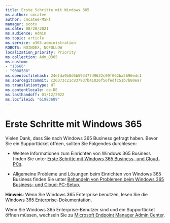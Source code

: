```yaml
---
title: Erste Schritte mit Windows 365
ms.author: cmcatee
author: cmcatee-MSFT
manager: scotv
ms.date: 08/20/2021
ms.audience: Admin
ms.topic: article
ms.service: o365-administration
ROBOTS: NOINDEX, NOFOLLOW
localization_priority: Priority
ms.collection: Adm_O365
ms.custom:
- "13666"
- "9008586"
ms.openlocfilehash: 24efda9b8d6b593477d9632c09f062ba5696edc1
ms.sourcegitcommit: c26373c21c837937b41026f56fedfc51b7b80ea7
ms.translationtype: HT
ms.contentlocale: de-DE
ms.lasthandoff: 01/12/2022
ms.locfileid: "61983609"
---
```

# <a name="getting-started-with-windows-365"></a>Erste Schritte mit Windows 365

Vielen Dank, dass Sie nach Windows 365 Business gefragt haben. Bevor Sie ein Supportticket öffnen, sollten Sie Folgendes durchlesen:

- Weitere Informationen zum Einrichten von Windows 365 Business finden Sie unter [Erste Schritte mit Windows 365 Business- und Cloud-PCs](https://docs.microsoft.com/microsoft-365/admin/setup/get-started-windows-365-business).

- Allgemeine Probleme und Lösungen beim Einrichten von Windows 365 Business finden Sie unter [Behandeln von Problemen beim Windows 365 Business- und Cloud-PC-Setup.](https://docs.microsoft.com/microsoft-365/admin/setup/troubleshoot-windows-365-business)

**Hinweis**: Wenn Sie Windows 365 Enterprise benutzen, lesen Sie die [Windows 365 Enterprise-Dokumentation.](https://docs.microsoft.com/windows-365/)

Wenn Sie Windows 365 Enterprise-Benutzer sind und ein Supportticket öffnen müssen, wechseln Sie zu [Microsoft Endpoint Manager Admin Center](https://endpoint.microsoft.com/).
